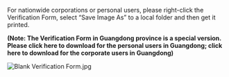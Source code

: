 For nationwide corporations or personal users, please right-click the Verification Form, select “Save Image As” to a local folder and then get it printed.

**(Note: ****The Verification Form in Guangdong province is a special version****. Please click here to download for the personal users in Guangdong; click here to download for the corporate users in Guangdong)**

![Blank Verification Form.jpg](https://img1.jcloudcs.com/cms/0f645904-163c-40ca-9026-b9436593523320180208154655.jpg)